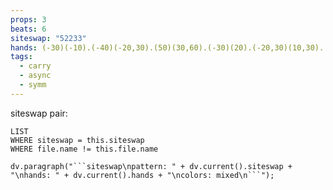 ```yaml
---
props: 3
beats: 6
siteswap: "52233"
hands: (-30)(-10).(-40)(-20,30).(50)(30,60).(-30)(20).(-20,30)(10,30).
tags:
  - carry
  - async
  - symm
---
```


siteswap pair:
```dataview
LIST
WHERE siteswap = this.siteswap
WHERE file.name != this.file.name
```
```dataviewjs
dv.paragraph("```siteswap\npattern: " + dv.current().siteswap + "\nhands: " + dv.current().hands + "\ncolors: mixed\n```");
```
